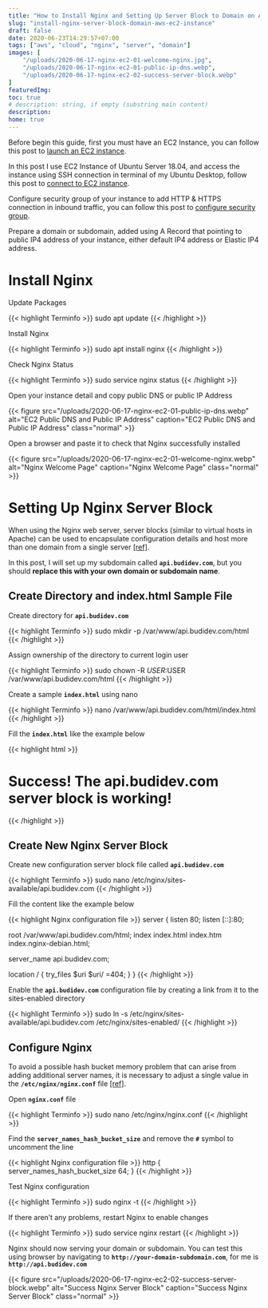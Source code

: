 ```yaml
---
title: "How to Install Nginx and Setting Up Server Block to Domain on AWS EC2 Instance"
slug: "install-nginx-server-block-domain-aws-ec2-instance"
draft: false
date: 2020-06-23T14:29:57+07:00
tags: ["aws", "cloud", "nginx", "server", "domain"]
images: [
    "/uploads/2020-06-17-nginx-ec2-01-welcome-nginx.jpg",
    "/uploads/2020-06-17-nginx-ec2-01-public-ip-dns.webp",
    "/uploads/2020-06-17-nginx-ec2-02-success-server-block.webp"
]
featuredImg:
toc: true
# description: string, if empty (substring main content)
description:
home: true
---
```


Before begin this guide, first you must have an EC2 Instance, you can follow this post to [launch an EC2 instance](/2020/06/launch-amazon-ec2-instance-ubuntu-server-18-04/ "Launch EC2 Instance").

In this post I use EC2 Instance of Ubuntu Server 18.04, and access the instance using SSH connection in terminal of my Ubuntu Desktop, follow this post to [connect to EC2 instance](/2020/06/connect-aws-ec2-remote-ssh/ "Connect to EC2 Instance").

Configure security group of your instance to add HTTP & HTTPS connection in inbound traffic, you can follow this post to [configure security group](/2020/06/configure-security-group-aws-ec2-instance/ "Configure Security Group EC2 Instance").

Prepare a domain or subdomain, added using A Record that pointing to public IP4 address of your instance, either default IP4 address or Elastic IP4 address. 

# Install Nginx

Update Packages

{{< highlight Terminfo >}}
sudo apt update
{{< /highlight >}}

Install Nginx

{{< highlight Terminfo >}}
sudo apt install nginx
{{< /highlight >}}

Check Nginx Status

{{< highlight Terminfo >}}
sudo service nginx status
{{< /highlight >}}

Open your instance detail and copy public DNS or public IP Address

{{< figure src="/uploads/2020-06-17-nginx-ec2-01-public-ip-dns.webp" alt="EC2 Public DNS and Public IP Address" caption="EC2 Public DNS and Public IP Address" class="normal" >}}

Open a browser and paste it to check that Nginx successfully installed

{{< figure src="/uploads/2020-06-17-nginx-ec2-01-welcome-nginx.webp" alt="Nginx Welcome Page" caption="Nginx Welcome Page" class="normal" >}}

# Setting Up Nginx Server Block

When using the Nginx web server, server blocks (similar to virtual hosts in Apache) can be used to encapsulate configuration details and host more than one domain from a single server [[ref]](https://www.digitalocean.com/community/tutorials/how-to-install-nginx-on-ubuntu-18-04 "Install Nginx on Ubuntu 18.04"). 

In this post, I will set up my subdomain called <code>**api.budidev.com**</code>, but you should **replace this with your own domain or subdomain name**.

## Create Directory and index.html Sample File

Create directory for <code>**api.budidev.com**</code>

{{< highlight Terminfo >}}
sudo mkdir -p /var/www/api.budidev.com/html
{{< /highlight >}}

Assign ownership of the directory to current login user

{{< highlight Terminfo >}}
sudo chown -R $USER:$USER /var/www/api.budidev.com/html
{{< /highlight >}}

Create a sample <code>**index.html**</code> using nano

{{< highlight Terminfo >}}
nano /var/www/api.budidev.com/html/index.html
{{< /highlight >}}

Fill the <code>**index.html**</code> like the example below

{{< highlight html >}}
<html>
    <head>
        <title>Welcome to api.budidev.com</title>
    </head>
    <body>
        <h1>Success!  The api.budidev.com server block is working!</h1>
    </body>
</html>
{{< /highlight >}}

## Create New Nginx Server Block

Create new configuration server block file called <code>**api.budidev.com**</code>

{{< highlight Terminfo >}}
sudo nano /etc/nginx/sites-available/api.budidev.com
{{< /highlight >}}

Fill the content like the example below

{{< highlight Nginx configuration file >}}
server {
  listen 80;
  listen [::]:80;

  root /var/www/api.budidev.com/html;
  index index.html index.htm index.nginx-debian.html;

  server_name api.budidev.com;

  location / {
          try_files $uri $uri/ =404;
  }
}
{{< /highlight >}}

Enable the <code>**api.budidev.com**</code> configuration file by creating a link from it to the sites-enabled directory

{{< highlight Terminfo >}}
sudo ln -s /etc/nginx/sites-available/api.budidev.com /etc/nginx/sites-enabled/
{{< /highlight >}}

## Configure Nginx

To avoid a possible hash bucket memory problem that can arise from adding additional server names, it is necessary to adjust a single value in the <code>**/etc/nginx/nginx.conf**</code> file [[ref]](https://www.digitalocean.com/community/tutorials/how-to-install-nginx-on-ubuntu-18-04 "Install Nginx Ubuntu 18.04").

Open <code>**nginx.conf**</code> file

{{< highlight Terminfo >}}
sudo nano /etc/nginx/nginx.conf
{{< /highlight >}}

Find the <code>**server_names_hash_bucket_size**</code> and remove the <code>**#**</code> symbol to uncomment the line

{{< highlight Nginx configuration file >}}
http {
    server_names_hash_bucket_size 64;
}
{{< /highlight >}}

Test Nginx configuration

{{< highlight Terminfo >}}
sudo nginx -t
{{< /highlight >}}

If there aren’t any problems, restart Nginx to enable changes

{{< highlight Terminfo >}}
sudo service nginx restart
{{< /highlight >}}

Nginx should now serving your domain or subdomain. You can test this using browser by navigating to <code>**http:‎//your-domain-subdomain.com**</code>, for me is <code>**http://‎api.budidev.com**</code>

{{< figure src="/uploads/2020-06-17-nginx-ec2-02-success-server-block.webp" alt="Success Nginx Server Block" caption="Success Nginx Server Block" class="normal" >}}